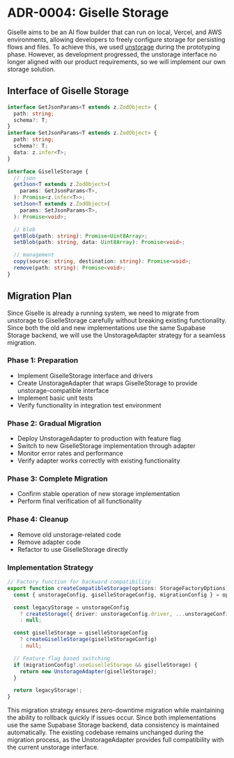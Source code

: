 # ADR-0004: Giselle Storage

Giselle aims to be an AI flow builder that can run on local, Vercel, and AWS environments, allowing developers to freely configure storage for persisting flows and files. To achieve this, we used [unstorage](http://unstorage.unjs.io/) during the prototyping phase. However, as development progressed, the unstorage interface no longer aligned with our product requirements, so we will implement our own storage solution.

## Interface of Giselle Storage

```ts
interface GetJsonParams<T extends z.ZodObject> {
  path: string;
  schema?: T;
}
interface SetJsonParams<T extends z.ZodObject> {
  path: string;
  schema?: T;
  data: z.infer<T>;
}

interface GiselleStorage {
  // json
  getJson<T extends z.ZodObject>(
    params: GetJsonParams<T>,
  ): Promise<z.infer<T>>;
  setJson<T extends z.ZodObject>(
    params: SetJsonParams<T>,
  ): Promise<void>;

  // blob
  getBlob(path: string): Promise<Uint8Array>;
  setBlob(path: string, data: Uint8Array): Promise<void>;

  // management
  copy(source: string, destination: string): Promise<void>;
  remove(path: string): Promise<void>;
}
```

## Migration Plan

Since Giselle is already a running system, we need to migrate from unstorage to GiselleStorage carefully without breaking existing functionality. Since both the old and new implementations use the same Supabase Storage backend, we will use the UnstorageAdapter strategy for a seamless migration.

### Phase 1: Preparation
- Implement GiselleStorage interface and drivers
- Create UnstorageAdapter that wraps GiselleStorage to provide unstorage-compatible interface
- Implement basic unit tests
- Verify functionality in integration test environment

### Phase 2: Gradual Migration
- Deploy UnstorageAdapter to production with feature flag
- Switch to new GiselleStorage implementation through adapter
- Monitor error rates and performance
- Verify adapter works correctly with existing functionality

### Phase 3: Complete Migration
- Confirm stable operation of new storage implementation
- Perform final verification of all functionality

### Phase 4: Cleanup
- Remove old unstorage-related code
- Remove adapter code
- Refactor to use GiselleStorage directly

### Implementation Strategy

```ts
// Factory function for backward compatibility
export function createCompatibleStorage(options: StorageFactoryOptions): Storage {
  const { unstorageConfig, giselleStorageConfig, migrationConfig } = options;

  const legacyStorage = unstorageConfig
    ? createStorage({ driver: unstorageConfig.driver, ...unstorageConfig.options })
    : null;

  const giselleStorage = giselleStorageConfig
    ? createGiselleStorage(giselleStorageConfig)
    : null;

  // Feature flag based switching
  if (migrationConfig?.useGiselleStorage && giselleStorage) {
    return new UnstorageAdapter(giselleStorage);
  }

  return legacyStorage!;
}
```

This migration strategy ensures zero-downtime migration while maintaining the ability to rollback quickly if issues occur. Since both implementations use the same Supabase Storage backend, data consistency is maintained automatically. The existing codebase remains unchanged during the migration process, as the UnstorageAdapter provides full compatibility with the current unstorage interface.
